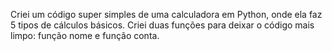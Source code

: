 Criei um código super simples de uma calculadora em Python, onde ela faz 5 tipos de cálculos básicos.
Criei duas funções para deixar o código mais limpo: função nome e função conta.
